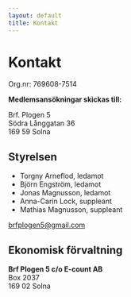 ```yaml
---
layout: default
title: Kontakt
---
```


# Kontakt

Org.nr: 769608-7514

__Medlemsansökningar skickas till:__

Brf. Plogen 5<br />
Södra Långgatan 36<br />
169 59 Solna

## Styrelsen

* Torgny Arneflod, ledamot
* Björn Engström, ledamot
* Jonas Magnusson, ledamot
* Anna-Carin Lock, suppleant
* Mathias Magnusson, suppleant


[brfplogen5@gmail.com](mailto:brfplogen5@gmail.com)

## Ekonomisk förvaltning

__Brf Plogen 5 c/o E-count AB__<br />
Box 2037<br />
169 02 Solna
